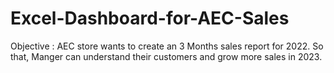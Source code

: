 # Excel-Dashboard-for-AEC-Sales
Objective : AEC store wants to create an 3 Months sales report for 2022. So that, Manger can understand their customers and grow more sales in 2023.
